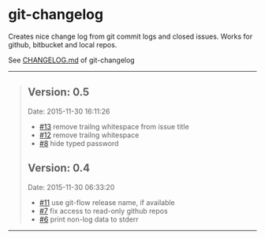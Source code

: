 # git-changelog
Creates nice change log from git commit logs and closed issues.
Works for github, bitbucket and local repos.

See [CHANGELOG.md](https://github.com/aanatoly/git-changelog/blob/master/CHANGELOG.md) of git-changelog


------------
> ## Version: 0.5
> Date: 2015-11-30 16:11:26
>
>  * [#13] remove trailng whitespace from issue title
>  * [#12] remove trailng whitespace
>  * [#8] hide typed password
>
> [#13]: https://github.com/aanatoly/git-changelog/issues/13
> [#12]: https://github.com/aanatoly/git-changelog/issues/12
> [#8]: https://github.com/aanatoly/git-changelog/issues/8
>
> ## Version: 0.4
> Date: 2015-11-30 06:33:20
>
>  * [#11] use git-flow release name, if available
>  * [#7] fix access to read-only github repos
>  * [#6] print non-log data to stderr
>
> [#11]: https://github.com/aanatoly/git-changelog/issues/11
> [#7]: https://github.com/aanatoly/git-changelog/issues/7
> [#6]: https://github.com/aanatoly/git-changelog/issues/6
------------
